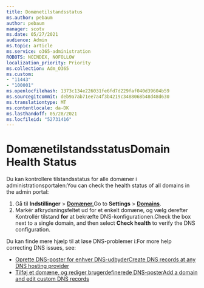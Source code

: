 ```yaml
---
title: Domænetilstandsstatus
ms.author: pebaum
author: pebaum
manager: scotv
ms.date: 05/27/2021
audience: Admin
ms.topic: article
ms.service: o365-administration
ROBOTS: NOINDEX, NOFOLLOW
localization_priority: Priority
ms.collection: Adm_O365
ms.custom:
- "11443"
- "100001"
ms.openlocfilehash: 1373c134e226031fe6fd7d229faf040d39604b59
ms.sourcegitcommit: deb9a7ab71ee7a4f3b4219c3488068b48d48d630
ms.translationtype: MT
ms.contentlocale: da-DK
ms.lasthandoff: 05/28/2021
ms.locfileid: "52731416"
---
```

# <a name="domain-health-status"></a><span data-ttu-id="afe11-102">Domænetilstandsstatus</span><span class="sxs-lookup"><span data-stu-id="afe11-102">Domain Health Status</span></span>

<span data-ttu-id="afe11-103">Du kan kontrollere tilstandsstatus for alle domæner i administrationsportalen:</span><span class="sxs-lookup"><span data-stu-id="afe11-103">You can check the health status of all domains in the admin portal:</span></span>

1. <span data-ttu-id="afe11-104">Gå til **Indstillinger**  >  [**Domæner.**](https://portal.microsoft.com/Adminportal/Home?ref=/Domains)</span><span class="sxs-lookup"><span data-stu-id="afe11-104">Go to **Settings** > [**Domains**](https://portal.microsoft.com/Adminportal/Home?ref=/Domains).</span></span>
1. <span data-ttu-id="afe11-105">Markér afkrydsningsfeltet ud for et enkelt domæne, og vælg derefter Kontrollér tilstand **for** at bekræfte DNS-konfigurationen.</span><span class="sxs-lookup"><span data-stu-id="afe11-105">Check the box next to a single domain, and then select **Check health** to verify the DNS configuration.</span></span>

<span data-ttu-id="afe11-106">Du kan finde mere hjælp til at løse DNS-problemer i:</span><span class="sxs-lookup"><span data-stu-id="afe11-106">For more help correcting DNS issues, see:</span></span>

- [<span data-ttu-id="afe11-107">Oprette DNS-poster for enhver DNS-udbyder</span><span class="sxs-lookup"><span data-stu-id="afe11-107">Create DNS records at any DNS hosting provider</span></span>](/microsoft-365/admin/get-help-with-domains/create-dns-records-at-any-dns-hosting-provider)
- [<span data-ttu-id="afe11-108">Tilføj et domæne, og rediger brugerdefinerede DNS-poster</span><span class="sxs-lookup"><span data-stu-id="afe11-108">Add a domain and edit custom DNS records</span></span>](/microsoft-365/admin/setup/add-domain)
